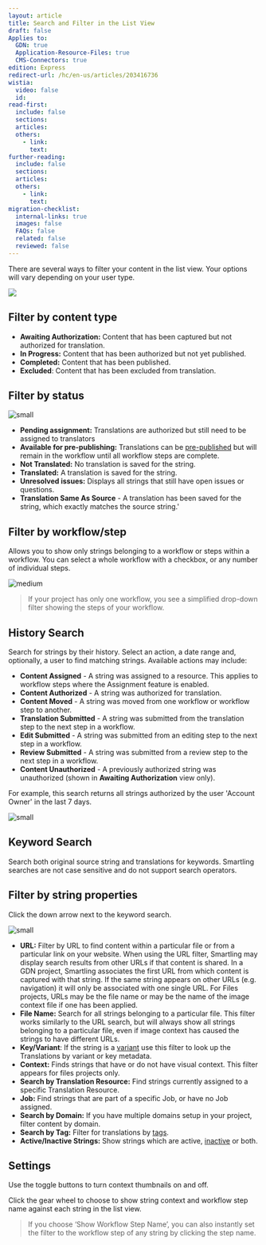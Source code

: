 ```yaml
---
layout: article
title: Search and Filter in the List View
draft: false
Applies to:
  GDN: true
  Application-Resource-Files: true
  CMS-Connectors: true
edition: Express
redirect-url: /hc/en-us/articles/203416736
wistia:
  video: false
  id:
read-first:
  include: false
  sections:
  articles:
  others:
    - link:
      text:
further-reading:
  include: false
  sections:
  articles:
  others:
    - link:
      text:
migration-checklist:
  internal-links: true
  images: false
  FAQs: false
  related: false
  reviewed: false
---
```



There are several ways to filter your content in the list view. Your options will vary depending on your user type.

![](/uploads/versions/smartling___translations_management-21---x----2488-1396x---.png)

## Filter by content type

* **Awaiting Authorization:** Content that has been captured but not authorized for translation.
* **In Progress:** Content that has been authorized but not yet published.
* **Completed:** Content that has been published.
* **Excluded**: Content that has been excluded from translation.


## Filter by status

![small](/uploads/versions/smartling___translations_management-22---x----392-560x---.png)

* **Pending assignment:** Translations are authorized but still need to be assigned to translators
* **Available for pre-publishing:** Translations can be [pre-published](/knowledge-base/articles/manage-content-in-translation-content-owners/#pre-publish) but will remain in the workflow until all workflow steps are complete.
* **Not Translated:** No translation is saved for the string.
* **Translated:** A translation is saved for the string.
* **Unresolved issues:** Displays all strings that still have open issues or questions.
* **Translation Same As Source** - A translation has been saved for the string, which exactly matches the source string.'


## Filter by workflow/step

Allows you to show only strings belonging to a workflow or steps within a workflow. You can select a whole workflow with a checkbox, or any number of individual steps.

![medium](/uploads/versions/smartling___translations_management-23---x----1546-908x---.png)

> If your project has only one workflow, you see a simplified drop-down filter showing the steps of your workflow.

## History Search

Search for strings by their history. Select an action, a date range and, optionally, a user to find matching strings. Available actions may include:

* **Content Assigned** - A string was assigned to a resource. This applies to workflow steps where the Assignment feature is enabled.
* **Content Authorized** - A string was authorized for translation.
* **Content Moved** - A string was moved from one workflow or workflow step to another.
* **Translation Submitted** - A string was submitted from the translation step to the next step in a workflow.
* **Edit Submitted** - A string was submitted from an editing step to the next step in a workflow.
* **Review Submitted** - A string was submitted from a review step to the next step in a workflow.
* **Content Unauthorized** - A previously authorized string was unauthorized (shown in&nbsp;**Awaiting Authorization**&nbsp;view only).


For example, this search returns all strings authorized by the user 'Account Owner' in the last 7 days.

![small](/uploads/versions/smartling___translations_management-24---x----536-632x---.png)

## Keyword Search

Search both original source string and translations for keywords. Smartling searches are not case sensitive and do not support search operators.

## Filter by string properties

Click the down arrow next to the keyword search.

![small](/uploads/versions/smartling___translations_management-25---x----267-606x---.png)

* **URL:** Filter by URL to find content within a particular file or from a particular link on your website. When using the URL filter, Smartling may display search results from other URLs if that content is shared. In a GDN project, Smartling associates the first URL from which content is captured with that string. If the same string appears on other URLs (e.g. navigation) it will only be associated with one single URL. For Files projects, URLs may be the file name or may be the name of the image context file if one has been applied.
* **File Name:** Search for all strings belonging to a particular file. This filter works similarly to the URL search, but will always show all strings belonging to a particular file, even if image context has caused the strings to have different URLs.
* **Key/Variant**: If the string is a [variant](/knowledge-base/articles/unique-strings-and-variants/) use this filter to look up the Translations by variant or key metadata.
* **Context:** Finds strings that have or do not have visual context. This filter appears for files projects only.
* **Search by Translation Resource:** Find strings currently assigned to a specific Translation Resource.
* **Job:** Find strings that are part of a specific Job, or have no Job assigned.
* **Search by Domain:** If you have multiple domains setup in your project, filter content by domain.
* **Search by Tag:** Filter for translations by [tags](/knowledge-base/articles/tagging-strings/).
* **Active/Inactive Strings:** Show strings which are active, [inactive](/knowledge-base/articles/inactive-strings/) or both.


## Settings

Use the toggle buttons to turn context thumbnails on and off.

Click the gear wheel to choose to show string context and workflow step name against each string in the list view.

> If you choose ‘Show Workflow Step Name’, you can also instantly set the filter to the workflow step of any string by clicking the step name.